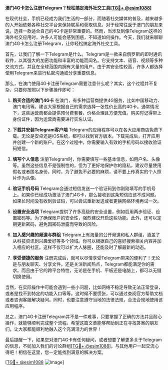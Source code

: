 **澳门4G卡怎么注册Telegram？轻松搞定海外社交工具[[TG💪+ @esim1088](https://t.me/s/esim1088)]**

在现代社会，手机已经成为我们生活的一部分，而随着社交媒体的普及，越来越多的人开始依赖各种社交平台来保持联系和获取信息。对于经常往返于澳门的朋友来说，选择一款适合自己的4G卡是非常重要的。然而，当涉及到像Telegram这样的海外社交应用时，许多人可能会感到困惑，不知道如何操作。今天，我们就来聊聊澳门4G卡怎么注册Telegram，让你轻松搞定海外社交工具。

首先，让我们了解一下Telegram是什么。Telegram是一款来自俄罗斯的即时通讯软件，以其强大的加密功能和丰富的功能而闻名。它支持文本、语音、视频等多种交流方式，并且在全球范围内拥有大量的用户。由于其安全性较高，许多人都选择使用Telegram来进行私密沟通或分享重要信息。

那么，在澳门使用4G卡注册Telegram需要注意什么呢？其实，这个过程并不复杂，只要你按照以下步骤操作即可：

1. **购买合适的澳门4G卡**
   在澳门，有多种运营商提供4G服务，比如中国移动力、澳门电讯等。建议大家根据自己的需求选择一张性价比高的4G卡。通常情况下，这些运营商都会提供预付费套餐，价格合理且方便充值。购买时记得带上身份证件，因为运营商需要进行实名认证。

2. **下载并安装Telegram客户端**
   Telegram的应用程序可以在各大应用商店免费下载。无论是安卓还是iOS系统，都可以找到官方版本。下载完成后，打开应用并创建一个新的账户。在这个过程中，你需要输入有效的手机号码以接收验证码短信。

3. **填写个人信息**
   注册Telegram时，你需要填写一些基本信息，如用户名、头像等。虽然这些信息不是强制性的，但为了更好地保护你的隐私，建议尽量使用假名或者匿名身份。同时，为了避免不必要的麻烦，请不要上传真实的个人照片作为头像。

4. **验证手机号码**
   Telegram会通过短信发送一个验证码到你刚刚填写的手机号上。如果你已经成功激活了澳门4G卡，那么接收到这条短信应该不成问题。如果长时间没有收到验证码，可以尝试重新发送或者更换网络环境再试一次。

5. **设置安全选项**
   Telegram提供了许多高级的安全设置，例如启用两步验证、设置密码等。为了确保账户的安全性，强烈建议开启这些功能。此外，还可以定期更新密码，避免因密码泄露而导致的风险。

6. **加入感兴趣的频道与群组**
   Telegram上有海量的公开频道和私人群组，涵盖了从科技资讯到兴趣爱好等多个领域。你可以根据自己的喜好搜索相关内容并加入相应的社区。这样不仅可以扩大人脉圈，还能及时了解最新的动态。

7. **享受便捷的服务**
   注册完成后，就可以尽情享受Telegram带来的便利了！无论是与朋友聊天、分享文件，还是关注新闻热点，Telegram都能满足你的需求。而且由于它的跨平台特性，无论是在手机、平板还是电脑上，都可以无缝切换使用。

当然，在实际操作中可能会遇到一些小问题，比如网络不稳定导致无法正常登录，或者是找不到特定的功能入口等等。这时候不要慌张，可以通过查阅官方帮助文档或者咨询客服解决疑问。同时，也要注意遵守当地的法律法规，合法合规地使用该应用程序。

总之，澳门4G卡注册Telegram并不是一件难事，只要掌握了正确的方法并且耐心操作，就能够顺利完成整个流程。希望这篇文章能够帮助到正在寻找答案的朋友们，让大家都能顺利地融入这个充满活力的世界！

最后提醒一下，如果您对澳门4G卡有任何疑问，或者想要了解更多关于Telegram的信息，不妨加入我们的讨论群组[[TG💪+ @esim1088](https://t.me/s/esim1088)]，与其他用户一起交流心得吧！相信在这里，您一定能找到满意的解决方案。

[[TG💪+ @esim1088](https://t.me/s/esim1088) ![Image](https://i.postimg.cc/4NQfJmqS/Snipaste-2025-05-13-00-14-12.png)]